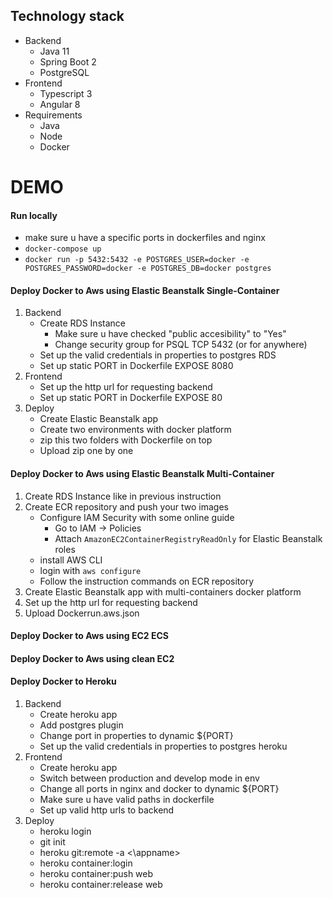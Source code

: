 ## Technology stack
- Backend
  - Java 11
  - Spring Boot 2
  - PostgreSQL
- Frontend
  - Typescript 3
  - Angular 8
- Requirements
  - Java
  - Node
  - Docker

# DEMO 

#### Run locally
- make sure u have a specific ports in dockerfiles and nginx
- `docker-compose up`
- `docker run -p 5432:5432 -e POSTGRES_USER=docker -e POSTGRES_PASSWORD=docker -e POSTGRES_DB=docker postgres`

#### Deploy Docker to Aws using Elastic Beanstalk Single-Container
1. Backend
    - Create RDS Instance
        - Make sure u have checked "public accesibility" to "Yes"
        - Change security group for PSQL TCP 5432 (or for anywhere)
    - Set up the valid credentials in properties to postgres RDS
    - Set up static PORT in Dockerfile EXPOSE 8080
2. Frontend
    - Set up the http url for requesting backend
    - Set up static PORT in Dockerfile EXPOSE 80
3. Deploy
    - Create Elastic Beanstalk app
    - Create two environments with docker platform
    - zip this two folders with Dockerfile on top
    - Upload zip one by one
  
#### Deploy Docker to Aws using Elastic Beanstalk Multi-Container
1. Create RDS Instance like in previous instruction
2. Create ECR repository and push your two images
    - Configure IAM Security with some online guide
      - Go to IAM -> Policies
      - Attach `AmazonEC2ContainerRegistryReadOnly` for Elastic Beanstalk roles
    - install AWS CLI
    - login with `aws configure`
    - Follow the instruction commands on ECR repository 
3. Create Elastic Beanstalk app with multi-containers docker platform
4. Set up the http url for requesting backend 
4. Upload Dockerrun.aws.json
  
#### Deploy Docker to Aws using EC2 ECS
#### Deploy Docker to Aws using clean EC2
  
#### Deploy Docker to Heroku
1. Backend
    - Create heroku app
    - Add postgres plugin
    - Change port in properties to dynamic ${PORT}
    - Set up the valid credentials in properties to postgres heroku
2. Frontend
    - Create heroku app
    - Switch between production and develop mode in env
    - Change all ports in nginx and docker to dynamic ${PORT}
    - Make sure u have valid paths in dockerfile
    - Set up valid http urls to backend
3. Deploy
    - heroku login
    - git init
    - heroku git:remote -a <\appname>
    - heroku container:login
    - heroku container:push web
    - heroku container:release web
